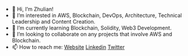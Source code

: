 - 👋 Hi, I’m Zhulian!
- 👀 I’m interested in AWS, Blockchain, DevOps, Architecture, Technical Leadership and Content Creation.
- 🌱 I’m currently learning Blockchain, Solidity, Web3 Development.
- 💞️ I’m looking to collaborate on any projects that involve AWS and Blockchain.
- 📫 How to reach me: [Website](https://ginev.tech) [Linkedin](https://linkedin.com/in/zhginev) [Twitter](https://twitter.com/zhulian_ginev)
